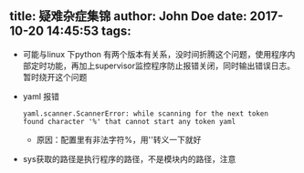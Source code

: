 title: 疑难杂症集锦
author: John Doe
date: 2017-10-20 14:45:53
tags:
---
- 可能与linux 下python 有两个版本有关系，没时间折腾这个问题，使用程序内部定时功能，再加上supervisor监控程序防止报错关闭，同时输出错误日志。暂时绕开这个问题
<!--more-->

- yaml 报错 
	```
   yaml.scanner.ScannerError: while scanning for the next token
   found character '%' that cannot start any token yaml
   ```
   - 原因：配置里有非法字符%，用''转义一下就好
   
   
- sys获取的路径是执行程序的路径，不是模块内的路径，注意